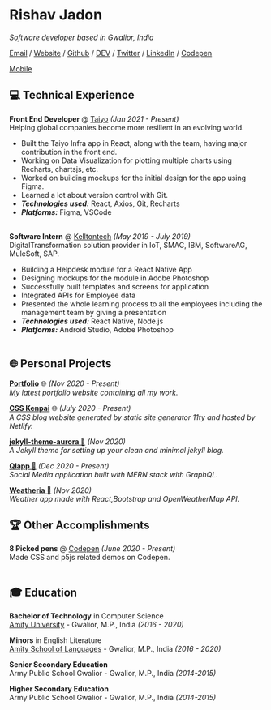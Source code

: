 
# Rishav Jadon

_Software developer based in Gwalior, India_ <br>


[Email](mailto:rishav.jadon.work@gmail.com) / [Website](https://www.csskenpai.com) / [Github](https://www.github.com/rjitsu) / [DEV](https://dev.to/rjitsu) / [Twitter](https://www.twitter.com/rovenclasher) / [LinkedIn](https://www.linkedin.com/in/rishav-jadon-584037194/) / [Codepen](https://codepen.io/Rj456)

[Mobile](tel:+917987422994)

## 💻 Technical Experience

**Front End Developer** @ [Taiyo](https://www.taiyo.ai/) _(Jan 2021 - Present)_ <br>
Helping global companies become more resilient in an evolving world.
  - Built the Taiyo Infra app in React, along with the team, having major contribution in the front end. 
  - Working on Data Visualization for plotting multiple charts using Recharts, chartsjs, etc.
  - Worked on building mockups for the initial design for the app using Figma.
  - Learned a lot about version control with Git.
  - **_Technologies used:_** React, Axios, Git, Recharts
  - **_Platforms:_**  Figma, VSCode
    <br><br>
    
**Software Intern** @ [Kelltontech](https://twitter.com/Kelltontech) _(May 2019 - July 2019)_ <br>
DigitalTransformation solution provider in IoT, SMAC, IBM,  SoftwareAG, MuleSoft, SAP.
  - Building a Helpdesk module for a React Native App 
  - Designing mockups for the module in Adobe Photoshop
  - Successfully built templates and screens for application
  - Integrated APIs for Employee data 
  - Presented the whole learning process to all the employees including the management team by giving a presentation
  - **_Technologies used:_** React Native, Node.js
  - **_Platforms:_**  Android Studio, Adobe Photoshop
    <br><br>
    
## 🌐 Personal Projects

**[Portfolio](https://rishav.me)** 🌐 _(Nov 2020 - Present)_ <br>
_My latest portfolio website containing all my work._

**[CSS Kenpai](https://www.csskenpai.com)** 🌐 _(July 2020 - Present)_ <br>
_A CSS blog website generated by static site generator 11ty and hosted by Netlify._

**[jekyll-theme-aurora 🌈](https://rubygems.org/gems/jekyll-theme-aurora)**  _(Nov 2020)_ <br>
_A Jekyll theme for setting up your clean and minimal jekyll blog._

**[Qlapp 👋](https://loving-tesla-a5c94a.netlify.app/)**  _(Dec 2020 - Present)_ <br>
_Social Media application built with MERN stack with GraphQL._
  
**[Weatheria 🌊](http://automatic-memory.surge.sh/)**  _(Nov 2020)_ <br>
_Weather app made with React,Bootstrap and OpenWeatherMap API._
  
## 🏆 Other Accomplishments

**8 Picked pens** @ [Codepen](https://codepen.io/Rj456) _(June 2020 - Present)_<br>
Made CSS and p5js related demos on Codepen.
<br><br>

## 🎓 Education

**Bachelor of Technology** in Computer Science<br>
[Amity University](https://www.amity.edu/gwalior/) - Gwalior, M.P., India _(2016 - 2020)_

**Minors** in English Literature<br>
[Amity School of Languages](https://www.amity.edu/asl/) - Gwalior, M.P., India _(2016 - 2020)_

**Senior Secondary Education** <br>
Army Public School Gwalior - Gwalior, M.P., India _(2014-2015)_

**Higher Secondary Education** <br>
Army Public School Gwalior - Gwalior, M.P., India _(2014-2015)_


